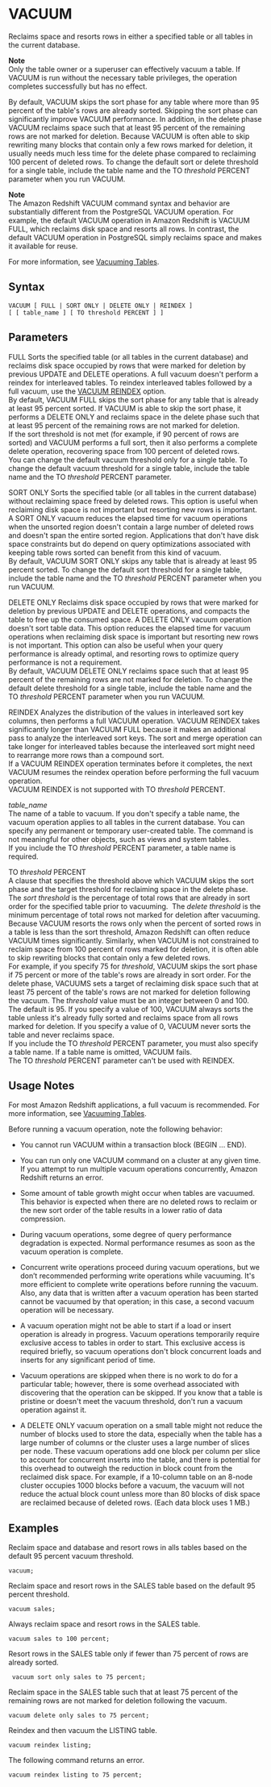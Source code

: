 # VACUUM<a name="r_VACUUM_command"></a>

Reclaims space and resorts rows in either a specified table or all tables in the current database\.

**Note**  
Only the table owner or a superuser can effectively vacuum a table\. If VACUUM is run without the necessary table privileges, the operation completes successfully but has no effect\. 

By default, VACUUM skips the sort phase for any table where more than 95 percent of the table's rows are already sorted\. Skipping the sort phase can significantly improve VACUUM performance\. In addition, in the delete phase VACUUM reclaims space such that at least 95 percent of the remaining rows are not marked for deletion\. Because VACUUM is often able to skip rewriting many blocks that contain only a few rows marked for deletion, it usually needs much less time for the delete phase compared to reclaiming 100 percent of deleted rows\. To change the default sort or delete threshold for a single table, include the table name and the TO *threshold* PERCENT parameter when you run VACUUM\. 

**Note**  
The Amazon Redshift VACUUM command syntax and behavior are substantially different from the PostgreSQL VACUUM operation\. For example, the default VACUUM operation in Amazon Redshift is VACUUM FULL, which reclaims disk space and resorts all rows\. In contrast, the default VACUUM operation in PostgreSQL simply reclaims space and makes it available for reuse\.

For more information, see [Vacuuming Tables](t_Reclaiming_storage_space202.md)\.

## Syntax<a name="r_VACUUM_command-synopsis"></a>

```
VACUUM [ FULL | SORT ONLY | DELETE ONLY | REINDEX ] 
[ [ table_name ] [ TO threshold PERCENT ] ]
```

## Parameters<a name="r_VACUUM_command-parameters"></a>

FULL   <a name="vacuum-full"></a>
Sorts the specified table \(or all tables in the current database\) and reclaims disk space occupied by rows that were marked for deletion by previous UPDATE and DELETE operations\. A full vacuum doesn't perform a reindex for interleaved tables\. To reindex interleaved tables followed by a full vacuum, use the [VACUUM REINDEX](#vacuum-reindex) option\.   
By default, VACUUM FULL skips the sort phase for any table that is already at least 95 percent sorted\. If VACUUM is able to skip the sort phase, it performs a DELETE ONLY and reclaims space in the delete phase such that at least 95 percent of the remaining rows are not marked for deletion\.    
If the sort threshold is not met \(for example, if 90 percent of rows are sorted\) and VACUUM performs a full sort, then it also performs a complete delete operation, recovering space from 100 percent of deleted rows\.   
You can change the default vacuum threshold only for a single table\. To change the default vacuum threshold for a single table, include the table name and the TO *threshold* PERCENT parameter\. 

SORT ONLY   <a name="vacuum-sort-only"></a>
Sorts the specified table \(or all tables in the current database\) without reclaiming space freed by deleted rows\. This option is useful when reclaiming disk space is not important but resorting new rows is important\. A SORT ONLY vacuum reduces the elapsed time for vacuum operations when the unsorted region doesn't contain a large number of deleted rows and doesn't span the entire sorted region\. Applications that don't have disk space constraints but do depend on query optimizations associated with keeping table rows sorted can benefit from this kind of vacuum\.  
By default, VACUUM SORT ONLY skips any table that is already at least 95 percent sorted\. To change the default sort threshold for a single table, include the table name and the TO *threshold* PERCENT parameter when you run VACUUM\. 

DELETE ONLY   <a name="vacuum-delete-only"></a>
Reclaims disk space occupied by rows that were marked for deletion by previous UPDATE and DELETE operations, and compacts the table to free up the consumed space\. A DELETE ONLY vacuum operation doesn't sort table data\. This option reduces the elapsed time for vacuum operations when reclaiming disk space is important but resorting new rows is not important\. This option can also be useful when your query performance is already optimal, and resorting rows to optimize query performance is not a requirement\.  
By default, VACUUM DELETE ONLY reclaims space such that at least 95 percent of the remaining rows are not marked for deletion\. To change the default delete threshold for a single table, include the table name and the TO *threshold* PERCENT parameter when you run VACUUM\.  

REINDEX  <a name="vacuum-reindex"></a>
Analyzes the distribution of the values in interleaved sort key columns, then performs a full VACUUM operation\. VACUUM REINDEX takes significantly longer than VACUUM FULL because it makes an additional pass to analyze the interleaved sort keys\. The sort and merge operation can take longer for interleaved tables because the interleaved sort might need to rearrange more rows than a compound sort\.  
If a VACUUM REINDEX operation terminates before it completes, the next VACUUM resumes the reindex operation before performing the full vacuum operation\.  
VACUUM REINDEX is not supported with TO *threshold* PERCENT\.  

 *table\_name*   
The name of a table to vacuum\. If you don't specify a table name, the vacuum operation applies to all tables in the current database\. You can specify any permanent or temporary user\-created table\. The command is not meaningful for other objects, such as views and system tables\.  
 If you include the TO *threshold* PERCENT parameter, a table name is required\.

 TO *threshold* PERCENT   
A clause that specifies the threshold above which VACUUM skips the sort phase and the target threshold for reclaiming space in the delete phase\. The *sort threshold* is the percentage of total rows that are already in sort order for the specified table prior to vacuuming\.  The *delete threshold* is the minimum percentage of total rows not marked for deletion after vacuuming\.   
Because VACUUM resorts the rows only when the percent of sorted rows in a table is less than the sort threshold, Amazon Redshift can often reduce VACUUM times significantly\. Similarly, when VACUUM is not constrained to reclaim space from 100 percent of rows marked for deletion, it is often able to skip rewriting blocks that contain only a few deleted rows\.  
For example, if you specify 75 for *threshold*, VACUUM skips the sort phase if 75 percent or more of the table's rows are already in sort order\. For the delete phase, VACUUMS sets a target of reclaiming disk space such that at least 75 percent of the table's rows are not marked for deletion following the vacuum\. The *threshold* value must be an integer between 0 and 100\. The default is 95\. If you specify a value of 100, VACUUM always sorts the table unless it's already fully sorted and reclaims space from all rows marked for deletion\. If you specify a value of 0, VACUUM never sorts the table and never reclaims space\.  
If you include the TO *threshold* PERCENT parameter, you must also specify a table name\. If a table name is omitted, VACUUM fails\.   
The TO *threshold* PERCENT parameter can't be used with REINDEX\. 

## Usage Notes<a name="r_VACUUM_usage_notes"></a>

For most Amazon Redshift applications, a full vacuum is recommended\. For more information, see [Vacuuming Tables](t_Reclaiming_storage_space202.md)\.

Before running a vacuum operation, note the following behavior: 

+ You cannot run VACUUM within a transaction block \(BEGIN \.\.\. END\)\. 

+ You can run only one VACUUM command on a cluster at any given time\. If you attempt to run multiple vacuum operations concurrently, Amazon Redshift returns an error\.

+ Some amount of table growth might occur when tables are vacuumed\. This behavior is expected when there are no deleted rows to reclaim or the new sort order of the table results in a lower ratio of data compression\.

+ During vacuum operations, some degree of query performance degradation is expected\. Normal performance resumes as soon as the vacuum operation is complete\.

+ Concurrent write operations proceed during vacuum operations, but we don’t recommended performing write operations while vacuuming\. It's more efficient to complete write operations before running the vacuum\. Also, any data that is written after a vacuum operation has been started cannot be vacuumed by that operation; in this case, a second vacuum operation will be necessary\.

+ A vacuum operation might not be able to start if a load or insert operation is already in progress\. Vacuum operations temporarily require exclusive access to tables in order to start\. This exclusive access is required briefly, so vacuum operations don't block concurrent loads and inserts for any significant period of time\.

+ Vacuum operations are skipped when there is no work to do for a particular table; however, there is some overhead associated with discovering that the operation can be skipped\. If you know that a table is pristine or doesn't meet the vacuum threshold, don't run a vacuum operation against it\.

+ A DELETE ONLY vacuum operation on a small table might not reduce the number of blocks used to store the data, especially when the table has a large number of columns or the cluster uses a large number of slices per node\. These vacuum operations add one block per column per slice to account for concurrent inserts into the table, and there is potential for this overhead to outweigh the reduction in block count from the reclaimed disk space\. For example, if a 10\-column table on an 8\-node cluster occupies 1000 blocks before a vacuum, the vacuum will not reduce the actual block count unless more than 80 blocks of disk space are reclaimed because of deleted rows\. \(Each data block uses 1 MB\.\)

## Examples<a name="r_VACUUM_command-examples"></a>

Reclaim space and database and resort rows in alls tables based on the default 95 percent vacuum threshold\.

```
vacuum;
```

Reclaim space and resort rows in the SALES table based on the default 95 percent threshold\. 

```
vacuum sales;
```

Always reclaim space and resort rows in the SALES table\. 

```
vacuum sales to 100 percent;
```

Resort rows in the SALES table only if fewer than 75 percent of rows are already sorted\. 

```
 vacuum sort only sales to 75 percent;
```

Reclaim space in the SALES table such that at least 75 percent of the remaining rows are not marked for deletion following the vacuum\. 

```
vacuum delete only sales to 75 percent;
```

Reindex and then vacuum the LISTING table\. 

```
vacuum reindex listing;
```

The following command returns an error\. 

```
vacuum reindex listing to 75 percent;
```